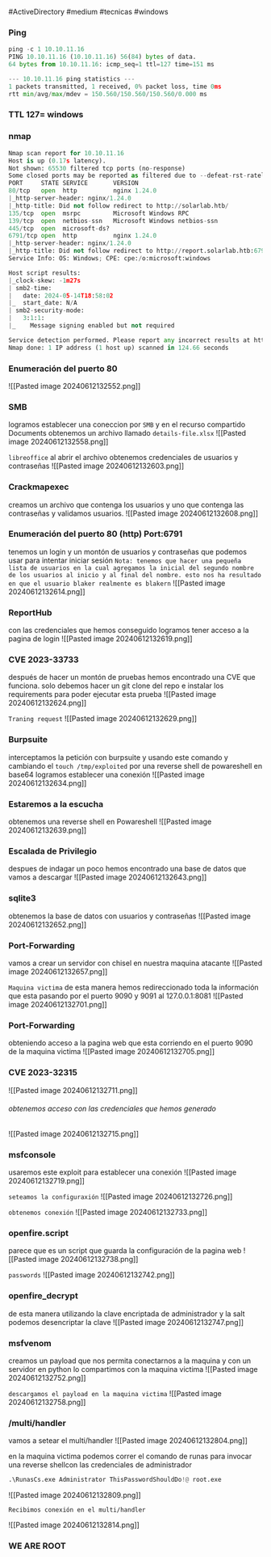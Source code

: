 #ActiveDirectory #medium #tecnicas #windows
### Ping
```python
ping -c 1 10.10.11.16
PING 10.10.11.16 (10.10.11.16) 56(84) bytes of data.
64 bytes from 10.10.11.16: icmp_seq=1 ttl=127 time=151 ms

--- 10.10.11.16 ping statistics ---
1 packets transmitted, 1 received, 0% packet loss, time 0ms
rtt min/avg/max/mdev = 150.560/150.560/150.560/0.000 ms
```

### TTL 127= windows

### nmap
```python
Nmap scan report for 10.10.11.16
Host is up (0.17s latency).
Not shown: 65530 filtered tcp ports (no-response)
Some closed ports may be reported as filtered due to --defeat-rst-ratelimit
PORT     STATE SERVICE       VERSION
80/tcp   open  http          nginx 1.24.0
|_http-server-header: nginx/1.24.0
|_http-title: Did not follow redirect to http://solarlab.htb/
135/tcp  open  msrpc         Microsoft Windows RPC
139/tcp  open  netbios-ssn   Microsoft Windows netbios-ssn
445/tcp  open  microsoft-ds?
6791/tcp open  http          nginx 1.24.0
|_http-server-header: nginx/1.24.0
|_http-title: Did not follow redirect to http://report.solarlab.htb:6791/
Service Info: OS: Windows; CPE: cpe:/o:microsoft:windows

Host script results:
|_clock-skew: -1m27s
| smb2-time: 
|   date: 2024-05-14T18:58:02
|_  start_date: N/A
| smb2-security-mode: 
|   3:1:1: 
|_    Message signing enabled but not required

Service detection performed. Please report any incorrect results at https://nmap.org/submit/ .
Nmap done: 1 IP address (1 host up) scanned in 124.66 seconds
```

### Enumeración del puerto 80

![[Pasted image 20240612132552.png]]

### SMB
logramos establecer una coneccion por `SMB` y en el recurso compartido Documents obtenemos un archivo llamado `details-file.xlsx`
![[Pasted image 20240612132558.png]]

`libreoffice`
al abrir el archivo obtenemos credenciales de usuarios y contraseñas 
![[Pasted image 20240612132603.png]]

### Crackmapexec
creamos un archivo que contenga los usuarios y uno que contenga las contraseñas y validamos usuarios. 
![[Pasted image 20240612132608.png]]

### Enumeración del puerto 80 (http) Port:6791
tenemos un login y un montón de usuarios y contraseñas que podemos usar para intentar iniciar sesión
`Nota: tenemos que hacer una pequeña lista de usuarios en la cual agregamos la inicial del segundo nombre de los usuarios al inicio y al final del nombre. esto nos ha resultado en que el usuario blaker realmente es blakern`
![[Pasted image 20240612132614.png]]

### ReportHub
con las credenciales que hemos conseguido logramos tener acceso a la pagina de login
![[Pasted image 20240612132619.png]]

### CVE 2023-33733
después de hacer un montón de pruebas hemos encontrado una CVE que funciona. solo debemos hacer un git clone del repo e instalar los requirements para poder ejecutar esta prueba
![[Pasted image 20240612132624.png]]

`Traning request`
![[Pasted image 20240612132629.png]]

### Burpsuite
interceptamos la petición con burpsuite y usando este comando y cambiando el `touch /tmp/exploited` por una reverse shell de powareshell en base64 logramos establecer una conexión
![[Pasted image 20240612132634.png]]
### Estaremos a la escucha
obtenemos una reverse shell en Powareshell 
![[Pasted image 20240612132639.png]]

### Escalada de Privilegio
despues de indagar un poco hemos encontrado una base de datos que vamos a descargar
![[Pasted image 20240612132643.png]]

### sqlite3
obtenemos la base de datos con usuarios y contraseñas
![[Pasted image 20240612132652.png]]

### Port-Forwarding
vamos a crear un servidor con chisel en nuestra maquina atacante
![[Pasted image 20240612132657.png]]

`Maquina victima`
de esta manera hemos redireccionado toda la información que esta pasando por el puerto 9090 y 9091 al 127.0.0.1:8081
![[Pasted image 20240612132701.png]]

### Port-Forwarding 
obteniendo acceso a la pagina web que esta corriendo en el puerto 9090 de la maquina victima
![[Pasted image 20240612132705.png]]

### CVE 2023-32315

![[Pasted image 20240612132711.png]]

###### obtenemos acceso con las credenciales que hemos generado
![[Pasted image 20240612132715.png]]

### msfconsole
usaremos este exploit para establecer una conexión 
![[Pasted image 20240612132719.png]]

`seteamos la configuraxión`
![[Pasted image 20240612132726.png]]


`obtenemos conexión`
![[Pasted image 20240612132733.png]]

### openfire.script
parece que es un script que guarda la configuración de la pagina web
![[Pasted image 20240612132738.png]]

`passwords`
![[Pasted image 20240612132742.png]]

### openfire_decrypt
de esta manera utilizando la clave encriptada de administrador y la salt podemos desencriptar la clave
![[Pasted image 20240612132747.png]]

### msfvenom
creamos un payload que nos permita conectarnos a la maquina y con un servidor en python lo compartimos con la maquina victima
![[Pasted image 20240612132752.png]]

`descargamos el payload en la maquina victima`
![[Pasted image 20240612132758.png]]

### /multi/handler
vamos a setear el multi/handler
![[Pasted image 20240612132804.png]]

en la maquina victima podemos correr el comando de runas para invocar una reverse shellcon las credenciales de administrador
```python
.\RunasCs.exe Administrator ThisPasswordShouldDo!@ root.exe
```

![[Pasted image 20240612132809.png]]

`Recibimos conexión en el multi/handler`

![[Pasted image 20240612132814.png]]

### WE ARE ROOT